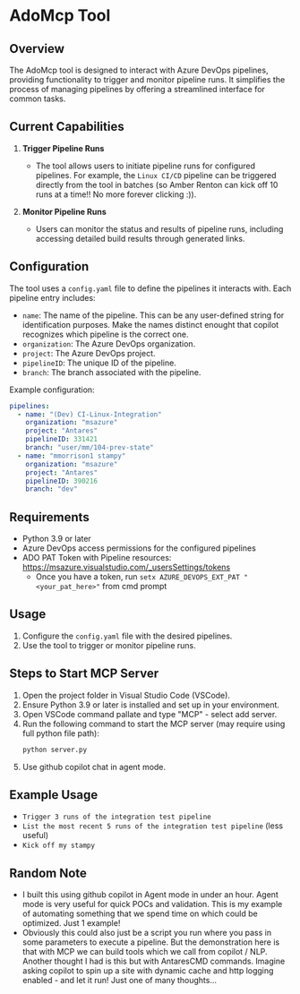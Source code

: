# AdoMcp Tool

## Overview
The AdoMcp tool is designed to interact with Azure DevOps pipelines, providing functionality to trigger and monitor pipeline runs. It simplifies the process of managing pipelines by offering a streamlined interface for common tasks.

## Current Capabilities

1. **Trigger Pipeline Runs**
   - The tool allows users to initiate pipeline runs for configured pipelines. For example, the `Linux CI/CD` pipeline can be triggered directly from the tool in batches (so Amber Renton can kick off 10 runs at a time!! No more forever clicking :)).

2. **Monitor Pipeline Runs**
   - Users can monitor the status and results of pipeline runs, including accessing detailed build results through generated links.

## Configuration
The tool uses a `config.yaml` file to define the pipelines it interacts with. Each pipeline entry includes:
- `name`: The name of the pipeline. This can be any user-defined string for identification purposes. Make the names distinct enought that copilot recognizes which pipeline is the correct one.
- `organization`: The Azure DevOps organization.
- `project`: The Azure DevOps project.
- `pipelineID`: The unique ID of the pipeline.
- `branch`: The branch associated with the pipeline.

Example configuration:
```yaml
pipelines:
  - name: "(Dev) CI-Linux-Integration"
    organization: "msazure"
    project: "Antares"
    pipelineID: 331421
    branch: "user/mm/104-prev-state"
  - name: "mmorrison1 stampy"
    organization: "msazure"
    project: "Antares"
    pipelineID: 390216
    branch: "dev"
```

## Requirements
- Python 3.9 or later
- Azure DevOps access permissions for the configured pipelines
- ADO PAT Token with Pipeline resources: https://msazure.visualstudio.com/_usersSettings/tokens
     - Once you have a token, run `setx AZURE_DEVOPS_EXT_PAT "<your_pat_here>"` from cmd prompt 

## Usage
1. Configure the `config.yaml` file with the desired pipelines.
2. Use the tool to trigger or monitor pipeline runs.

## Steps to Start MCP Server
1. Open the project folder in Visual Studio Code (VSCode).
2. Ensure Python 3.9 or later is installed and set up in your environment.
3. Open VSCode command pallate and type "MCP" - select add server.
4. Run the following command to start the MCP server (may require using full python file path):
   ```bash
   python server.py
   ```
5. Use github copilot chat in agent mode.

## Example Usage
* `Trigger 3 runs of the integration test pipeline` 
* `List the most recent 5 runs of the integration test pipeline` (less useful)
* `Kick off my stampy`


## Random Note
* I built this using github copilot in Agent mode in under an hour. Agent mode is very useful for quick POCs and validation. This is my example of automating something that we spend time on which could be optimized. Just 1 example!
* Obviously this could also just be a script you run where you pass in some parameters to execute a pipeline. But the demonstration here is that with MCP we can build tools which we call from copilot / NLP. Another thought I had is this but with AntaresCMD commands. Imagine asking copilot to spin up a site with dynamic cache and http logging enabled - and let it run! Just one of many thoughts...
